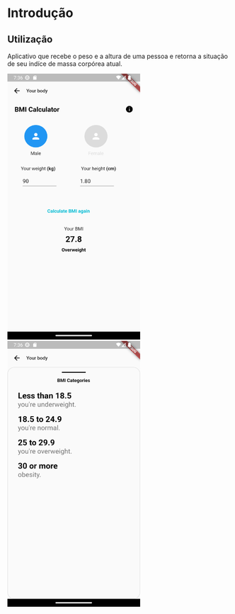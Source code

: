 <!DOCTYPE html>
<html>
<head>
</head>
<body>
  <h1>Introdução</h1>
  <h2>Utilização</h2>
  <p>Aplicativo que recebe o peso e a altura de uma pessoa e retorna a situação de seu indíce de massa corpórea atual.</p>
  <div>
    <img src= "https://github.com/Bittencourt112/myimcapp-ulbra/blob/b4eeabc477d1d840a3f8baf3bf617fc9334e940e/screenshots/Screenshot_1686339368.png" height = "600" width = "300">
  </div>
  <div>
    <img src= "https://github.com/Bittencourt112/myimcapp-ulbra/blob/b4eeabc477d1d840a3f8baf3bf617fc9334e940e/screenshots/Screenshot_1686339375.png" height = "600" width = "300">
  </div>
</body>
</html>
